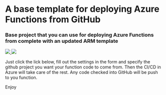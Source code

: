 # A base template for deploying Azure Functions from GitHub

### Base project that you can use for deploying Azure Functions from complete with an updated ARM template

<a href="https://portal.azure.com/#create/Microsoft.Template/uri/https%3A%2F%2Fraw.githubusercontent.com%2Fcodingwithsasquatch%2FazureFunctionFromGithub%2Fmaster%2Fazuredeploy.json" target="_blank">
    <img src="http://azuredeploy.net/deploybutton.png"/>
</a>
<a href="http://armviz.io/#/?load=https%3A%2F%2Fraw.githubusercontent.com%2Fcodingwithsasquatch%2FazureFunctionFromGithub%2Fmaster%2Fazuredeploy.json" target="_blank">
    <img src="http://armviz.io/visualizebutton.png"/>
</a>

Just click the lick below, fill out the settings in the form and specify the github project you want your function code to come from.  Then the CI/CD in Azure will take care of the rest. Any code checked into GitHub will be push to you function.

Enjoy

